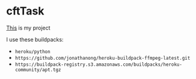 # cftTask

[This](http://cft-task.herokuapp.com/) is my project

I use these buildpacks:
- `heroku/python`
- `https://github.com/jonathanong/heroku-buildpack-ffmpeg-latest.git`
- `https://buildpack-registry.s3.amazonaws.com/buildpacks/heroku-community/apt.tgz`
